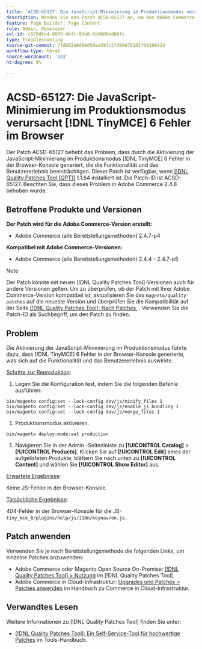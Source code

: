 ```yaml
---
title: 'ACSD-65127: Die JavaScript-Minimierung im Produktionsmodus verursacht  [!DNL TinyMCE] -6-Fehler im Browser'
description: Wenden Sie den Patch ACSD-65127 an, um das Adobe Commerce-Problem zu beheben, bei dem die Aktivierung der JavaScript-Minimierung im Produktionsmodus dazu führte [!DNL TinyMCE] 6 Fehler in der Browser-Konsole zu generieren, die die Funktionalität und das Benutzererlebnis beeinträchtigten.
feature: Page Builder, Page Content
role: Admin, Developer
exl-id: c878d5a4-8059-4bfc-93a8-0a9606e866fc
type: Troubleshooting
source-git-commit: 7fdb02a6d89d50ea593c5fd99d78101f89198424
workflow-type: tm+mt
source-wordcount: '333'
ht-degree: 0%

---
```


# ACSD-65127: Die JavaScript-Minimierung im Produktionsmodus verursacht [!DNL TinyMCE] 6 Fehler im Browser

Der Patch ACSD-65127 behebt das Problem, dass durch die Aktivierung der JavaScript-Minimierung im Produktionsmodus [!DNL TinyMCE] 6 Fehler in der Browser-Konsole generiert, die die Funktionalität und das Benutzererlebnis beeinträchtigen. Dieser Patch ist verfügbar, wenn [[!DNL Quality Patches Tool (QPT)]](/help/tools/quality-patches-tool/quality-patches-tool-to-self-serve-quality-patches.md) 1.1.64 installiert ist. Die Patch-ID ist ACSD-65127. Beachten Sie, dass dieses Problem in Adobe Commerce 2.4.8 behoben wurde.

## Betroffene Produkte und Versionen

**Der Patch wird für die Adobe Commerce-Version erstellt:**

* Adobe Commerce (alle Bereitstellungsmethoden) 2.4.7-p4

**Kompatibel mit Adobe Commerce-Versionen:**

* Adobe Commerce (alle Bereitstellungsmethoden) 2.4.4 - 2.4.7-p5

>[!NOTE]
>
>Der Patch könnte mit neuen [!DNL Quality Patches Tool]-Versionen auch für andere Versionen gelten. Um zu überprüfen, ob der Patch mit Ihrer Adobe Commerce-Version kompatibel ist, aktualisieren Sie das `magento/quality-patches` auf die neueste Version und überprüfen Sie die Kompatibilität auf der Seite [[!DNL Quality Patches Tool]: Nach Patches &#x200B;](https://experienceleague.adobe.com/tools/commerce-quality-patches/index.html?lang=de) . Verwenden Sie die Patch-ID als Suchbegriff, um den Patch zu finden.

## Problem

Die Aktivierung der JavaScript-Minimierung im Produktionsmodus führte dazu, dass [!DNL TinyMCE] 6 Fehler in der Browser-Konsole generierte, was sich auf die Funktionalität und das Benutzererlebnis auswirkte.

<u>Schritte zur Reproduktion</u>:

1. Legen Sie die Konfiguration fest, indem Sie die folgenden Befehle ausführen:

```
bin/magento config:set --lock-config dev/js/minify_files 1
bin/magento config:set --lock-config dev/js/enable_js_bundling 1
bin/magento config:set --lock-config dev/js/merge_files 1
```

1. Produktionsmodus aktivieren.

```
bin/magento deploy:mode:set production
```

1. Navigieren Sie in der Admin -Seitenleiste zu **[!UICONTROL Catalog]** > **[!UICONTROL Products]**. Klicken Sie auf **[!UICONTROL Edit]** eines der aufgelisteten Produkte, blättern Sie nach unten zu **[!UICONTROL Content]** und wählen Sie **[!UICONTROL Show Editor]** aus.

<u>Erwartete Ergebnisse</u>:

Keine JS-Fehler in der Browser-Konsole.

<u>Tatsächliche Ergebnisse</u>:

*404*-Fehler in der Browser-Konsole für die JS-`tiny_mce_6/plugins/help/js/i18n/keynav/en.js`.

## Patch anwenden

Verwenden Sie je nach Bereitstellungsmethode die folgenden Links, um einzelne Patches anzuwenden:

* Adobe Commerce oder Magento Open Source On-Premise: [[!DNL Quality Patches Tool] > Nutzung](/help/tools/quality-patches-tool/usage.md) im [!DNL Quality Patches Tool].
* Adobe Commerce in Cloud-Infrastruktur: [Upgrades und Patches > Patches anwenden](https://experienceleague.adobe.com/de/docs/commerce-on-cloud/user-guide/develop/upgrade/apply-patches) im Handbuch zu Commerce in Cloud-Infrastruktur.

## Verwandtes Lesen

Weitere Informationen zu [!DNL Quality Patches Tool] finden Sie unter:

* [[!DNL Quality Patches Tool]: Ein Self-Service-Tool für hochwertige Patches](/help/tools/quality-patches-tool/quality-patches-tool-to-self-serve-quality-patches.md) im Tools-Handbuch.
